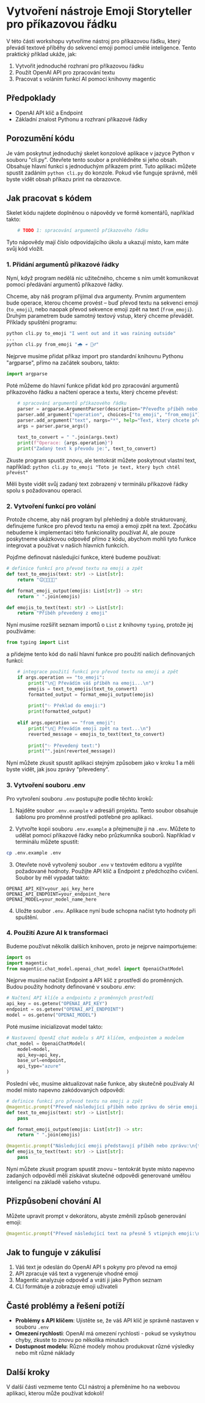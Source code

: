 # Vytvoření nástroje Emoji Storyteller pro příkazovou řádku

V této části workshopu vytvoříme nástroj pro příkazovou řádku, který převádí textové příběhy do sekvencí emoji pomocí umělé inteligence. Tento praktický příklad ukáže, jak:

1. Vytvořit jednoduché rozhraní pro příkazovou řádku
2. Použít OpenAI API pro zpracování textu
3. Pracovat s voláním funkcí AI pomocí knihovny magentic

## Předpoklady

- OpenAI API klíč a Endpoint
- Základní znalost Pythonu a rozhraní příkazové řádky

## Porozumění kódu

Je vám poskytnut jednoduchý skelet konzolové aplikace v jazyce Python v souboru "cli.py". Otevřete tento soubor a prohlédněte si jeho obsah.
Obsahuje hlavní funkci s jednoduchým příkazem print.
Tuto aplikaci můžete spustit zadáním `python cli.py` do konzole.
Pokud vše funguje správně, měli byste vidět obsah příkazu print na obrazovce.
## Jak pracovat s kódem

Skelet kódu najdete doplněnou o nápovědy ve formě komentářů, například takto:
```python
    # TODO 1: spracování argumentů příkazového řádku
```

Tyto nápovědy mají číslo odpovídajícího úkolu a ukazují místo, kam máte svůj kód vložit.

### 1. Přidání argumentů příkazové řádky

Nyní, když program nedělá nic užitečného, chceme s ním umět komunikovat pomocí předávání argumentů příkazové řádky.

Chceme, aby náš program přijímal dva argumenty. Prvním argumentem bude operace, kterou chceme provést – buď převod textu na sekvenci emoji (`to_emoji`), nebo naopak převod sekvence emoji zpět na text (`from_emoji`). Druhým parametrem bude samotný textový vstup, který chceme převádět. Příklady spuštění programu:

```bash
python cli.py to_emoji "I went out and it was raining outside"
...
python cli.py from_emoji "🌧️ ☔ 🚶‍♂️"
```

Nejprve musíme přidat příkaz import pro standardní knihovnu Pythonu "argparse", přímo na začátek souboru, takto:
```python
import argparse
```

Poté můžeme do hlavní funkce přidat kód pro zpracování argumentů příkazového řádku a načtení operace a textu, který chceme převést:
```python
    # spracování argumentů příkazového řádku
    parser = argparse.ArgumentParser(description="Převeďte příběh nebo zprávu na emoji")
    parser.add_argument("operation", choices=["to_emoji", "from_emoji"], help="Operace, kterou chcete provést: to_emoji nebo from_emoji")
    parser.add_argument("text", nargs="*", help="Text, který chcete převést")
    args = parser.parse_args()
    
    text_to_convert = " ".join(args.text)
    print(f"Operace: {args.operation}")
    print("Zadaný text k převodu je:", text_to_convert)
```

Zkuste program spustit znovu, ale tentokrát můžete poskytnout vlastní text, například:
`python cli.py to_emoji "Toto je text, který bych chtěl převést"`

Měli byste vidět svůj zadaný text zobrazený v terminálu příkazové řádky spolu s požadovanou operací.

### 2. Vytvoření funkcí pro volání
Protože chceme, aby náš program byl přehledný a dobře strukturovaný,
definujeme funkce pro převod textu na emoji a emoji zpět na text.
Zpočátku nebudeme k implementaci této funkcionality používat AI, ale pouze
poskytneme ukázkovou odpověď přímo z kódu, abychom mohli tyto
funkce integrovat a používat v našich hlavních funkcích.

Pojďme definovat následující funkce, které budeme používat:

```python
# definice funkcí pro převod textu na emoji a zpět
def text_to_emojis(text: str) -> List[str]:
    return "😊🚀🎉🧠🐺"

def format_emoji_output(emojis: List[str]) -> str:
    return " ".join(emojis)

def emojis_to_text(text: str) -> List[str]:
    return "Příběh převedený z emoji"
```

Nyní musíme rozšířit seznam importů o `List` z knihovny `typing`, protože jej používáme:
```python
from typing import List
```

a přidejme tento kód do naší hlavní funkce pro použití našich definovaných funkcí:
```python
    # integrace použití funkcí pro převod textu na emoji a zpět
    if args.operation == "to_emoji":
        print("\n🔄 Převádím váš příběh na emoji...\n")
        emojis = text_to_emojis(text_to_convert)
        formatted_output = format_emoji_output(emojis)
        
        print("✨ Překlad do emoji:")
        print(formatted_output)
    
    elif args.operation == "from_emoji":
        print("\n🔄 Převádím emoji zpět na text...\n")
        reverted_message = emojis_to_text(text_to_convert)
        
        print("✨ Převedený text:")
        print("".join(reverted_message))
```

Nyní můžete zkusit spustit aplikaci stejným způsobem jako v kroku 1 a měli byste vidět, jak jsou zprávy "převedeny".

### 3. Vytvoření souboru .env
Pro vytvoření souboru `.env` postupujte podle těchto kroků:

1. Najděte soubor `.env.example` v adresáři projektu. Tento soubor obsahuje šablonu pro proměnné prostředí potřebné pro aplikaci.

2. Vytvořte kopii souboru `.env.example` a přejmenujte ji na `.env`. Můžete to udělat pomocí příkazové řádky nebo průzkumníka souborů. Například v terminálu můžete spustit:
```bash
cp .env.example .env
```

3. Otevřete nově vytvořený soubor `.env` v textovém editoru a vyplňte požadované hodnoty. Použijte API klíč a Endpoint z předchozího cvičení. Soubor by měl vypadat takto:
```
OPENAI_API_KEY=your_api_key_here
OPENAI_API_ENDPOINT=your_endpoint_here
OPENAI_MODEL=your_model_name_here
```

4. Uložte soubor `.env`. Aplikace nyní bude schopna načíst tyto hodnoty při spuštění.

### 4. Použití Azure AI k transformaci

Budeme používat několik dalších knihoven, proto je nejprve naimportujeme:

```python
import os
import magentic
from magentic.chat_model.openai_chat_model import OpenaiChatModel
```

Nejprve musíme načíst Endpoint a API klíč z prostředí do proměnných.
Budou použity hodnoty definované v souboru .env:
```python
# Načtení API klíče a endpointu z proměnných prostředí
api_key = os.getenv("OPENAI_API_KEY")
endpoint = os.getenv("OPENAI_API_ENDPOINT")
model = os.getenv("OPENAI_MODEL")
```

Poté musíme inicializovat model takto:
```python
# Nastavení OpenAI chat modelu s API klíčem, endpointem a modelem
chat_model = OpenaiChatModel(
    model=model,
    api_key=api_key,
    base_url=endpoint,
    api_type="azure"
)
```

Poslední věc, musíme aktualizovat naše funkce, aby skutečně používaly AI model místo napevno zakódovaných odpovědí:
```python
# definice funkcí pro převod textu na emoji a zpět
@magentic.prompt("Převeď následující příběh nebo zprávu do série emoji, které nejlépe vystihují jeho význam, postavy, emoce a klíčové události. Použij 3-5 emoji:\n{text}", model=chat_model)
def text_to_emojis(text: str) -> List[str]:
    pass

def format_emoji_output(emojis: List[str]) -> str:
    return " ".join(emojis)

@magentic.prompt("Následující emoji představují příběh nebo zprávu:\n{text}, zjisti, jaký je to příběh a napiš ho, máš velký prostor pro představivost", model=chat_model)
def emojis_to_text(text: str) -> List[str]:
    pass
```

Nyní můžete zkusit program spustit znovu – tentokrát byste místo napevno zadaných odpovědí měli získávat skutečné odpovědi generované umělou inteligencí na základě vašeho vstupu.

## Přizpůsobení chování AI

Můžete upravit prompt v dekorátoru, abyste změnili způsob generování emoji:

```python
@magentic.prompt("Převeď následující text na přesně 5 vtipných emoji:\n{text}")
```

## Jak to funguje v zákulisí

1. Váš text je odeslán do OpenAI API s pokyny pro převod na emoji
2. API zpracuje váš text a vygeneruje vhodné emoji
3. Magentic analyzuje odpověď a vrátí ji jako Python seznam
4. CLI formátuje a zobrazuje emoji uživateli

## Časté problémy a řešení potíží

- **Problémy s API klíčem**: Ujistěte se, že váš API klíč je správně nastaven v souboru `.env`
- **Omezení rychlosti**: OpenAI má omezení rychlosti - pokud se vyskytnou chyby, zkuste to znovu po několika minutách
- **Dostupnost modelu**: Různé modely mohou produkovat různé výsledky nebo mít různé náklady

## Další kroky

V další části vezmeme tento CLI nástroj a přeměníme ho na webovou aplikaci, kterou může používat kdokoli!

